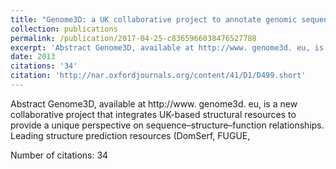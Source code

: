```yaml
---
title: "Genome3D: a UK collaborative project to annotate genomic sequences with predicted 3D structures based on SCOP and CATH domains"
collection: publications
permalink: /publication/2017-04-25-c8365966038476527788
excerpt: 'Abstract Genome3D, available at http://www. genome3d. eu, is a new collaborative project that integrates UK-based structural resources to provide a unique perspective on sequence–structure–function relationships. Leading structure prediction resources (DomSerf, FUGUE, '
date: 2013
citations: '34'
citation: 'http://nar.oxfordjournals.org/content/41/D1/D499.short'
---
```

Abstract Genome3D, available at http://www. genome3d. eu, is a new collaborative project that integrates UK-based structural resources to provide a unique perspective on sequence–structure–function relationships. Leading structure prediction resources (DomSerf, FUGUE, 

Number of citations: 34